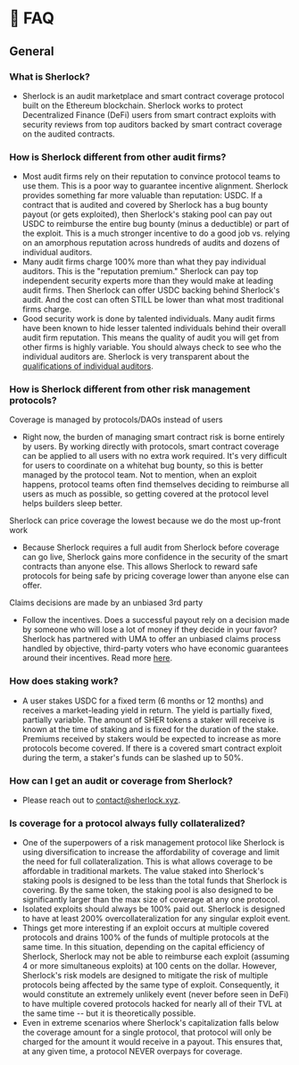 # 🙋 FAQ

## General

### What is Sherlock?

* Sherlock is an audit marketplace and smart contract coverage protocol built on the Ethereum blockchain. Sherlock works to protect Decentralized Finance (DeFi) users from smart contract exploits with security reviews from top auditors backed by smart contract coverage on the audited contracts.

### How is Sherlock different from other audit firms?

* Most audit firms rely on their reputation to convince protocol teams to use them. This is a poor way to guarantee incentive alignment. Sherlock provides something far more valuable than reputation: USDC. If a contract that is audited and covered by Sherlock has a bug bounty payout (or gets exploited), then Sherlock's staking pool can pay out USDC to reimburse the entire bug bounty (minus a deductible) or part of the exploit. This is a much stronger incentive to do a good job vs. relying on an amorphous reputation across hundreds of audits and dozens of individual auditors.
* Many audit firms charge 100% more than what they pay individual auditors. This is the "reputation premium." Sherlock can pay top independent security experts more than they would make at leading audit firms. Then Sherlock can offer USDC backing behind Sherlock's audit. And the cost can often STILL be lower than what most traditional firms charge.
* Good security work is done by talented individuals. Many audit firms have been known to hide lesser talented individuals behind their overall audit firm reputation. This means the quality of audit you will get from other firms is highly variable. You should always check to see who the individual auditors are. Sherlock is very transparent about the [qualifications of individual auditors](https://audits.sherlock.xyz/leaderboard).

### How is Sherlock different from other risk management protocols?

Coverage is managed by protocols/DAOs instead of users

* Right now, the burden of managing smart contract risk is borne entirely by users. By working directly with protocols, smart contract coverage can be applied to all users with no extra work required. It's very difficult for users to coordinate on a whitehat bug bounty, so this is better managed by the protocol team. Not to mention, when an exploit happens, protocol teams often find themselves deciding to reimburse all users as much as possible, so getting covered at the protocol level helps builders sleep better.

Sherlock can price coverage the lowest because we do the most up-front work

* Because Sherlock requires a full audit from Sherlock before coverage can go live, Sherlock gains more confidence in the security of the smart contracts than anyone else. This allows Sherlock to reward safe protocols for being safe by pricing coverage lower than anyone else can offer.

Claims decisions are made by an unbiased 3rd party

* Follow the incentives. Does a successful payout rely on a decision made by someone who will lose a lot of money if they decide in your favor? Sherlock has partnered with UMA to offer an unbiased claims process handled by objective, third-party voters who have economic guarantees around their incentives. Read more [here](https://docs.umaproject.org/getting-started/oracle).

### How does staking work?

* A user stakes USDC for a fixed term (6 months or 12 months) and receives a market-leading yield in return. The yield is partially fixed, partially variable. The amount of SHER tokens a staker will receive is known at the time of staking and is fixed for the duration of the stake. Premiums received by stakers would be expected to increase as more protocols become covered. If there is a covered smart contract exploit during the term, a staker's funds can be slashed up to 50%.

### How can I get an audit or coverage from Sherlock?

* Please reach out to contact@sherlock.xyz.

### Is coverage for a protocol always fully collateralized?

* One of the superpowers of a risk management protocol like Sherlock is using diversification to increase the affordability of coverage and limit the need for full collateralization. This is what allows coverage to be affordable in traditional markets. The value staked into Sherlock's staking pools is designed to be less than the total funds that Sherlock is covering. By the same token, the staking pool is also designed to be significantly larger than the max size of coverage at any one protocol.
* Isolated exploits should always be 100% paid out. Sherlock is designed to have at least 200% overcollateralization for any singular exploit event.
* Things get more interesting if an exploit occurs at multiple covered protocols and drains 100% of the funds of multiple protocols at the same time. In this situation, depending on the capital efficiency of Sherlock, Sherlock may not be able to reimburse each exploit (assuming 4 or more simultaneous exploits) at 100 cents on the dollar. However, Sherlock's risk models are designed to mitigate the risk of multiple protocols being affected by the same type of exploit. Consequently, it would constitute an extremely unlikely event (never before seen in DeFi) to have multiple covered protocols hacked for nearly all of their TVL at the same time -- but it is theoretically possible.
* Even in extreme scenarios where Sherlock's capitalization falls below the coverage amount for a single protocol, that protocol will only be charged for the amount it would receive in a payout. This ensures that, at any given time, a protocol NEVER overpays for coverage.
